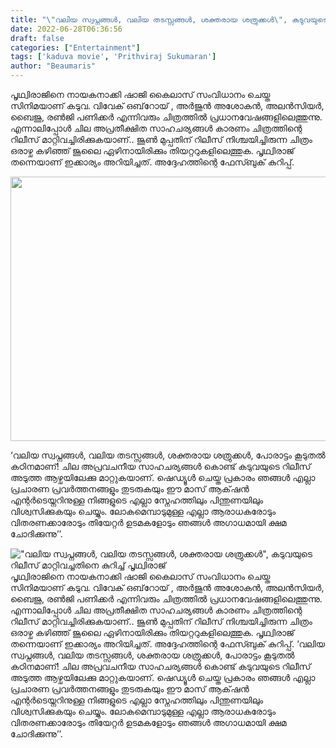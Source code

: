 ```yaml
---
title: "\"വലിയ സ്വപ്നങ്ങൾ, വലിയ തടസ്സങ്ങൾ, ശക്തരായ ശത്രുക്കൾ\", കടുവയുടെ റിലീസ് മാറ്റിവച്ചതിനെ കുറിച്ച് പൃഥ്വിരാജ്"
date: 2022-06-28T06:36:56
draft: false
categories: ["Entertainment"]
tags: ['kaduva movie', 'Prithviraj Sukumaran']
author: "Beaumaris"
---
```


പൃഥ്വിരാജിനെ നായകനാക്കി ഷാജി കൈലാസ് സംവിധാനം ചെയ്ത സിനിമയാണ് കടുവ. വിവേക് ഒബ്‌റോയ് , അർജുൻ അശോകൻ, അലൻസിയർ, ബൈജു, രൺജി പണിക്കർ എന്നിവരും ചിത്രത്തിൽ പ്രധാനവേഷങ്ങളിലെത്തുന്നു. എന്നാലിപ്പോൾ ചില അപ്രതീക്ഷിത സാഹചര്യങ്ങൾ കാരണം ചിത്രത്തിന്റെ റിലീസ് മാറ്റിവച്ചിരിക്കുകയാണ്.. ജൂൺ മുപ്പതിന് റിലീസ് നിശ്ചയിച്ചിരുന്ന ചിത്രം ഒരാഴ്ച കഴിഞ്ഞ് ജൂലൈ ഏഴിനായിരിക്കും തിയറ്ററുകളിലെത്തുക. പൃഥ്വിരാജ് തന്നെയാണ് ഇക്കാര്യം അറിയിച്ചത്. അദ്ദേഹത്തിന്റെ ഫേസ്ബുക് കുറിപ്പ്.

<img class="wp-image-341004 aligncenter" src="https://cdn.boolokam.com/articles/2022/06/ddqdqqdd.jpg" alt="" width="751" height="423" />

‘വലിയ സ്വപ്നങ്ങൾ, വലിയ തടസ്സങ്ങൾ, ശക്തരായ ശത്രുക്കൾ, പോരാട്ടം കൂടുതൽ കഠിനമാണ്! ചില അപ്രവചനീയ സാഹചര്യങ്ങൾ കൊണ്ട് കടുവയുടെ റിലീസ് അടുത്ത ആഴ്ചയിലേക്കു മാറ്റുകയാണ്. ഷെഡ്യൂൾ ചെയ്ത പ്രകാരം ഞങ്ങൾ എല്ലാ പ്രചാരണ പ്രവർത്തനങ്ങളും തുടരുകയും ഈ മാസ് ആക്‌ഷൻ എന്റർടെയ്നറിനുള്ള നിങ്ങളുടെ എല്ലാ സ്നേഹത്തിലും പിന്തുണയിലും വിശ്വസിക്കുകയും ചെയ്യും. ലോകമെമ്പാടുമുള്ള എല്ലാ ആരാധകരോടും വിതരണക്കാരോടും തിയേറ്റർ ഉടമകളോടും ഞങ്ങൾ അഗാധമായി ക്ഷമ ചോദിക്കുന്നു’’.


!["വലിയ സ്വപ്നങ്ങൾ, വലിയ തടസ്സങ്ങൾ, ശക്തരായ ശത്രുക്കൾ", കടുവയുടെ റിലീസ് മാറ്റിവച്ചതിനെ കുറിച്ച് പൃഥ്വിരാജ്](https://cdn.boolokam.com/articles/2022/06/ddqdqqdd.jpg)പൃഥ്വിരാജിനെ നായകനാക്കി ഷാജി കൈലാസ് സംവിധാനം ചെയ്ത സിനിമയാണ് കടുവ. വിവേക് ഒബ്‌റോയ് , അർജുൻ അശോകൻ, അലൻസിയർ, ബൈജു, രൺജി പണിക്കർ എന്നിവരും ചിത്രത്തിൽ പ്രധാനവേഷങ്ങളിലെത്തുന്നു. എന്നാലിപ്പോൾ ചില അപ്രതീക്ഷിത സാഹചര്യങ്ങൾ കാരണം ചിത്രത്തിന്റെ റിലീസ് മാറ്റിവച്ചിരിക്കുകയാണ്.. ജൂൺ മുപ്പതിന് റിലീസ് നിശ്ചയിച്ചിരുന്ന ചിത്രം ഒരാഴ്ച കഴിഞ്ഞ് ജൂലൈ ഏഴിനായിരിക്കും തിയറ്ററുകളിലെത്തുക. പൃഥ്വിരാജ് തന്നെയാണ് ഇക്കാര്യം അറിയിച്ചത്. അദ്ദേഹത്തിന്റെ ഫേസ്ബുക് കുറിപ്പ്. ‘വലിയ സ്വപ്നങ്ങൾ, വലിയ തടസ്സങ്ങൾ, ശക്തരായ ശത്രുക്കൾ, പോരാട്ടം കൂടുതൽ കഠിനമാണ്! ചില അപ്രവചനീയ സാഹചര്യങ്ങൾ കൊണ്ട് കടുവയുടെ റിലീസ് അടുത്ത ആഴ്ചയിലേക്കു മാറ്റുകയാണ്. ഷെഡ്യൂൾ ചെയ്ത പ്രകാരം ഞങ്ങൾ എല്ലാ പ്രചാരണ പ്രവർത്തനങ്ങളും തുടരുകയും ഈ മാസ് ആക്‌ഷൻ എന്റർടെയ്നറിനുള്ള നിങ്ങളുടെ എല്ലാ സ്നേഹത്തിലും പിന്തുണയിലും വിശ്വസിക്കുകയും ചെയ്യും. ലോകമെമ്പാടുമുള്ള എല്ലാ ആരാധകരോടും വിതരണക്കാരോടും തിയേറ്റർ ഉടമകളോടും ഞങ്ങൾ അഗാധമായി ക്ഷമ ചോദിക്കുന്നു’’.
